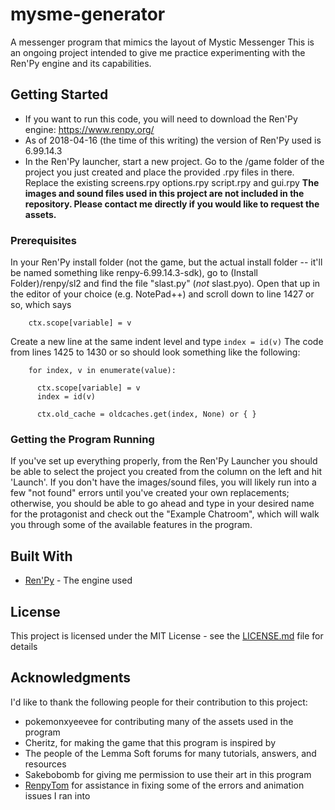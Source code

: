 # mysme-generator
A messenger program that mimics the layout of Mystic Messenger
This is an ongoing project intended to give me practice experimenting with the Ren'Py engine and its capabilities. 

## Getting Started

* If you want to run this code, you will need to download the Ren'Py engine: https://www.renpy.org/
* As of 2018-04-16 (the time of this writing) the version of Ren'Py used is 6.99.14.3
* In the Ren'Py launcher, start a new project. Go to the /game folder of the project you just created and place the provided .rpy files in there. Replace the existing screens.rpy options.rpy script.rpy and gui.rpy
**The images and sound files used in this project are not included in the repository. Please contact me directly if you would like to request the assets.**


### Prerequisites

In your Ren'Py install folder (not the game, but the actual install folder -- it'll be named something like renpy-6.99.14.3-sdk), go to (Install Folder)/renpy/sl2 and find the file "slast.py" (*not* slast.pyo). Open that up in the editor of your choice (e.g. NotePad++) and scroll down to line 1427 or so, which says

```
    ctx.scope[variable] = v
```
Create a new line at the same indent level and type `index = id(v)`
The code from lines 1425 to 1430 or so should look something like the following:
```
    for index, v in enumerate(value):
    
      ctx.scope[variable] = v
      index = id(v)
      
      ctx.old_cache = oldcaches.get(index, None) or { }
```

### Getting the Program Running

If you've set up everything properly, from the Ren'Py Launcher you should be able to select the project you created from the column on the left and hit 'Launch'. If you don't have the images/sound files, you will likely run into a few "not found" errors until you've created your own replacements; otherwise, you should be able to go ahead and type in your desired name for the protagonist and check out the "Example Chatroom", which will walk you through some of the available features in the program.


## Built With

* [Ren'Py](https://www.renpy.org/) - The engine used


## License

This project is licensed under the MIT License - see the [LICENSE.md](LICENSE.md) file for details

## Acknowledgments

I'd like to thank the following people for their contribution to this project:
* pokemonxyeevee for contributing many of the assets used in the program
* Cheritz, for making the game that this program is inspired by
* The people of the Lemma Soft forums for many tutorials, answers, and resources
* Sakebobomb for giving me permission to use their art in this program
* [RenpyTom](https://github.com/renpytom) for assistance in fixing some of the errors and animation issues I ran into
